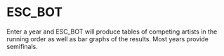 # ESC_BOT
Enter a year and ESC_BOT will produce tables of competing artists in the running order as well as bar graphs of the results. Most years provide semifinals. 

